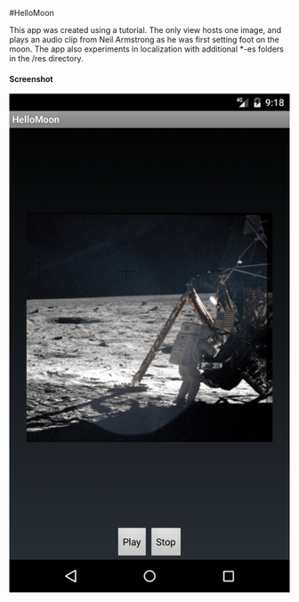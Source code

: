 #HelloMoon

This app was created using a tutorial. The only view hosts one image, and plays an audio clip from Neil Armstrong as he was first setting foot on the moon. The app also experiments in localization with additional *-es folders in the /res directory.

#### Screenshot


![Image of app with pic of moon along with play and stop buttons](https://raw.githubusercontent.com/Carpk/HelloMoon/master/sampleImages/helloMoon.png)
